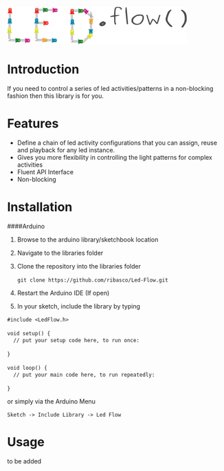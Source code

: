 ![ ](resources/logo.png  "Yet another led library")

# Introduction

If you need to control a series of led activities/patterns in a non-blocking fashion then this library is for you. 

# Features
- Define a chain of led activity configurations that you can assign, reuse and playback for any led instance.
- Gives you more flexibility in controlling the light patterns for complex activities
- Fluent API Interface
- Non-blocking

# Installation

####Arduino

1. Browse to the arduino library/sketchbook location
2. Navigate to the libraries folder
3. Clone the repository into the libraries folder 

	`git clone https://github.com/ribasco/Led-Flow.git`

4. Restart the Arduino IDE (If open)
5. In your sketch, include the library by typing

```
#include <LedFlow.h>

void setup() {
  // put your setup code here, to run once:

}

void loop() {
  // put your main code here, to run repeatedly:

}
```
or simply via the Arduino Menu

	Sketch -> Include Library -> Led Flow
	
# Usage

to be added

